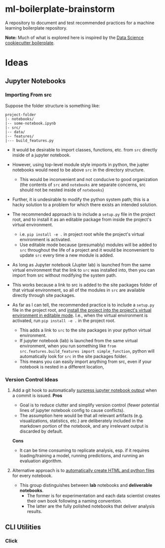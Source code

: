 # ml-boilerplate-brainstorm
A repository to document and test recommended practices for a machine learning boilerplate repository.

__Note:__ Much of what is explored here is inspired by the [Data Science cookiecutter boilerplate](https://drivendata.github.io/cookiecutter-data-science).

# Ideas

## Jupyter Notebooks

### Importing From src
Suppose the folder structure is something like:

```
project-folder
|- notebooks/
|-- some-notebook.ipynb
|- src/
|-- data/
|-- features/
|--- build_features.py
```

- It would be desirable to import classes, functions, etc. from ```src``` directly inside of a jupyter notebook.
- However, using top-level module style imports in python, the jupter notebooks would need to be above ```src``` in the directory structure.
  - This would be inconvenient and not conducive to good organization (the contents of ```src``` and ```notebooks``` are separate concerns, src should not be nested inside of ```notebooks```)
- Further, it is undesirable to modify the python system path; this is a hacky solution to a problem for which there exists an intended solution.
- The recommended approach is to include a ```setup.py``` file in the project root, and to install it as an editable package from inside the project's virtual environment.
  - i.e. ```pip install -e .``` in project root while the project's virtual environment is activated.
  - Use editable mode because (presumably) modules will be added to ```src``` throughout the life of a project and it would be inconvenient to update ```src``` every time a new module is added.
- As long as Jupyter notebook (Jupter lab) is launched from the same virtual environment that the link to ```src``` was installed into, then you can import from src without modifying the system path.
- This works because a link to src is added to the site packages folder of that virtual environment, so all of the modules in ```src``` are available directly through site packages.

- As far as I can tell, the recommended practice is to include a ```setup.py``` file in the project root, and [install the project into the project's virtual environment in editable mode](https://stackoverflow.com/a/35064498). I.e., when the virtual environment is activated, run ```pip install -e .``` in the project root.
  - This adds a link to ```src``` to the site packages in your python virtual environment.
  - If jupyter notebook (lab) is launched from the same virtual environment, when you run something like ```from src.features.build_features import simple_function```, python will automatically look for ```src``` in the site packages folder.
  - This means you can easily import anything from src, even if your notebook is nested in a different location, 

### Version Control Ideas
1. Add a git hook to automatically [surpress jupyter notebook output](https://medium.com/somosfit/version-control-on-jupyter-notebooks-6b67a0cf12a3) when a commit is issued.
    __Pros__
   - Goal is to reduce clutter and simplify version control (fewer potential lines of jupyter notebook config to cause conflicts).
   - The assumption here would be that all relevant artifacts (e.g. visualizations, statistics, etc.) are deliberately included in the markdown portion of the notebook, and any irrelevant output is discarded by default.

    __Cons__
    - It can be time consuming to replicate analysis, esp. if it requires loading/training a model, running predictions, and running an evaluation algorithm.
2. Alternative approach is to [automatically create HTML and python files](https://www.svds.com/jupyter-notebook-best-practices-for-data-science/) for every notebook.
    - This group distinguishes between __lab__ notebooks and __deliverable notebooks__.
      - The former is for experimentation and each data scientist creates their own book following a naming convention.
      - The latter are the fully polished notebooks that deliver analysis results.
  
## CLI Utilities

### Click